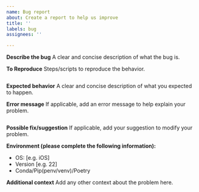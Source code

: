 ```yaml
---
name: Bug report
about: Create a report to help us improve
title: ''
labels: bug
assignees: ''

---
```


**Describe the bug**
A clear and concise description of what the bug is.

**To Reproduce**
Steps/scripts to reproduce the behavior.
```py
```

**Expected behavior**
A clear and concise description of what you expected to happen.

**Error message**
If applicable, add an error message to help explain your problem.
```sh
```

**Possible fix/suggestion**
If applicable, add your suggestion to modify your problem.

**Environment (please complete the following information):**
 - OS: [e.g. iOS]
 - Version [e.g. 22]
- Conda/Pip(penv/venv)/Poetry

**Additional context**
Add any other context about the problem here.
